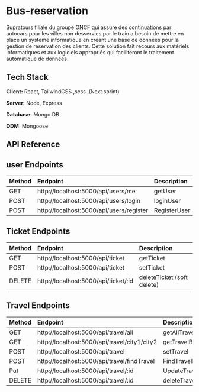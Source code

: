 # Bus-reservation
Supratours filiale du groupe ONCF qui assure des continuations par autocars pour les villes non desservies par le train a besoin de mettre en place un système informatique en créant une base de données pour la gestion de réservation des clients.
Cette solution fait recours aux matériels informatiques et aux logiciels appropriés qui faciliteront le traitement automatique de données.

## Tech Stack

**Client:** React, TailwindCSS ,scss ,(Next sprint)

**Server:** Node, Express

**Database:** Mongo DB 

**ODM:** Mongoose

## API Reference

## user Endpoints

| Method    | Endpoint     | Description                |
| :-------- | :------- | :------------------------- |
| GET | http://localhost:5000/api/users/me | getUser |
| POST | http://localhost:5000/api/users/login | loginUser |
| POST | http://localhost:5000/api/users/register | RegisterUser |

## Ticket Endpoints

| Method    | Endpoint     | Description                |
| :-------- | :------- | :------------------------- |
| GET | http://localhost:5000/api/ticket | getTicket |
| POST | http://localhost:5000/api/ticket | setTicket |
| DELETE | http://localhost:5000/api/ticket/:id | deleteTicket (soft delete) |

## Travel Endpoints

| Method    | Endpoint     | Description                |
| :-------- | :------- | :------------------------- |
| GET | http://localhost:5000/api/travel/all | getAllTravels |
| GET | http://localhost:5000/api/travel/city1/city2 | getTravelByCitySelected |
| POST | http://localhost:5000/api/travel | setTravel |
| POST | http://localhost:5000/api/travel/findTravel| FindTravelById |
| Put | http://localhost:5000/api/travel/:id | UpdateTravel |
| DELETE | http://localhost:5000/api/travel/:id | deleteTravel(soft delete) |
